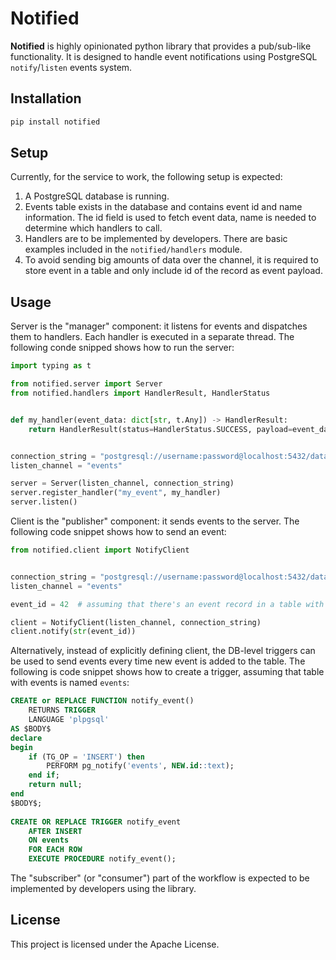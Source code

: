 # Notified 

**Notified** is highly opinionated python library that provides a pub/sub-like
functionality. It is designed to handle event notifications using PostgreSQL
`notify`/`listen` events system.

## Installation

```bash
pip install notified
```

## Setup

Currently, for the service to work, the following setup is expected:

1. A PostgreSQL database is running.
2. Events table exists in the database and contains event id and name 
information. The id field is used to fetch event data, name is needed to
determine which handlers to call.
3. Handlers are to be implemented by developers. There are basic examples
included in the `notified/handlers` module.
4. To avoid sending big amounts of data over the channel, it is required to
store event in a table and only include id of the record as event payload.

## Usage

Server is the "manager" component: it listens for events and dispatches them to
handlers. Each handler is executed in a separate thread. The following conde
snipped shows how to run the server:

```python
import typing as t

from notified.server import Server
from notified.handlers import HandlerResult, HandlerStatus


def my_handler(event_data: dict[str, t.Any]) -> HandlerResult:
    return HandlerResult(status=HandlerStatus.SUCCESS, payload=event_data)


connection_string = "postgresql://username:password@localhost:5432/database"
listen_channel = "events"

server = Server(listen_channel, connection_string)
server.register_handler("my_event", my_handler)
server.listen()
```

Client is the "publisher" component: it sends events to the server. The following
code snippet shows how to send an event:

```python
from notified.client import NotifyClient


connection_string = "postgresql://username:password@localhost:5432/database"
listen_channel = "events"

event_id = 42  # assuming that there's an event record in a table with id 42

client = NotifyClient(listen_channel, connection_string)
client.notify(str(event_id))
```

Alternatively, instead of explicitly defining client, the DB-level triggers
can be used to send events every time new event is added to the table. The
following is code snippet shows how to create a trigger, assuming that table
with events is named `events`:

```sql
CREATE or REPLACE FUNCTION notify_event()
    RETURNS TRIGGER
    LANGUAGE 'plpgsql'
AS $BODY$
declare
begin
    if (TG_OP = 'INSERT') then
        PERFORM pg_notify('events', NEW.id::text);
    end if;
    return null;
end
$BODY$;
    
CREATE OR REPLACE TRIGGER notify_event
    AFTER INSERT
    ON events
    FOR EACH ROW
    EXECUTE PROCEDURE notify_event();
```

The "subscriber" (or "consumer") part of the workflow is expected to be
implemented by developers using the library.

## License

This project is licensed under the Apache License.

